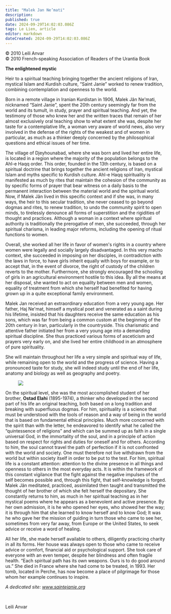 ```yaml
---
title: "Malek Jan Ne’mati"
description: 
published: true
date: 2024-09-29T14:02:03.086Z
tags: Le Lien, article
editor: markdown
dateCreated: 2024-09-29T14:02:03.086Z
---
```


<p class="v-card v-sheet theme--light grey lighten-3 px-2">© 2010 Leili Anvar<br>© 2010 French-speaking Association of Readers of the Urantia Book</p>


**The enlightened mystic**

Heir to a spiritual teaching bringing together the ancient religions of Iran, mystical Islam and Kurdish culture, “Saint Janie” worked to renew tradition, combining contemplation and openness to the world.

Born in a remote village in Iranian Kurdistan in 1906, Malek Jân Ne'mati, nicknamed “Saint Janie”, spent the 20th century seemingly far from the world and its tumult, in study, prayer and spiritual teaching. And yet, the testimony of those who knew her and the written traces that remain of her almost exclusively oral teaching show to what extent she was, despite her taste for a contemplative life, a woman very aware of world news, also very involved in the defense of the rights of the weakest and of women in particular, as much as a thinker deeply concerned by the philosophical questions and ethical issues of her time.

The village of Djeyhounabad, where she was born and lived her entire life, is located in a region where the majority of the population belongs to the Ahl-e Haqq order. This order, founded in the 13th century, is based on a spiritual doctrine that brings together the ancient religions of Iran, mystical Islam and myths specific to Kurdish culture. Ahl-e Haqq spirituality is manifested as much by rites that maintain the cohesion of the community as by specific forms of prayer that bear witness on a daily basis to the permanent interaction between the material world and the spiritual world. Now, if Malek Jân lived in this specific context and if she was, in many ways, the heir to this secular tradition, she never ceased to go beyond dogmas and rites, to renew tradition, to undo the community spirit to open minds, to tirelessly denounce all forms of superstition and the rigidities of thought and practices. Although a woman in a context where spiritual authority is traditionally the prerogative of men, she succeeded, through her spiritual charisma, in leading major reforms, including the opening of ritual functions to women.

Overall, she worked all her life in favor of women's rights in a country where women were legally and socially largely disadvantaged. In this very macho context, she succeeded in imposing on her disciples, in contradiction with the laws in force, to have girls inherit equally with boys for example, or to accept that, in the event of divorce, the right of custody of the children reverts to the mother. Furthermore, she strongly encouraged the schooling of girls in an agricultural environment hostile to this idea. By all the means at her disposal, she wanted to act on equality between men and women, equality of treatment from which she herself had benefited for having grown up in a quite exceptional family environment.

Malek Jan received an extraordinary education from a very young age. Her father, Haj Ne'mat, himself a mystical poet and venerated as a saint during his lifetime, insisted that his daughters receive the same education as his sons, which was far from being a common custom at the beginning of the 20th century in Iran, particularly in the countryside. This charismatic and attentive father initiated her from a very young age into a demanding spiritual discipline. She thus practiced various forms of asceticism and prayers very early on, and she lived her entire childhood in an atmosphere of pure spirituality.

She will maintain throughout her life a very simple and spiritual way of life, while remaining open to the world and the progress of science. Having a pronounced taste for study, she will indeed study until the end of her life, anatomy and biology as well as geography and poetry.

<figure id="Figure_3" class="image urantiapedia image-style-align-left">
<img src="/image/article/Le_Lien/images_01/088.jpg">
</figure>

On the spiritual level, she was the most accomplished student of her brother, **Ostad Elahi** (1895-1974), a thinker who developed in the second part of his life an original teaching, both based on a long tradition and breaking with superfluous dogmas. For him, spirituality is a science that must be understood with the tools of reason and a way of being in the world that is based on fundamental ethical principles. Much more concerned with the spirit than with the letter, he endeavored to identify what he called the “quintessence of religions” and which can be summed up as faith in a single universal God, in the immortality of the soul, and in a principle of action based on respect for rights and duties for oneself and for others. According to him, the soul cannot travel the path of perfection if it is not confronted with the world and society. One must therefore not live withdrawn from the world but within society itself in order to be put to the test. For him, spiritual life is a constant attention: attention to the divine presence in all things and openness to others in the most everyday acts. It is within the framework of this constant vigilance that the fight against the negative impulses of the self becomes possible and, through this fight, that self-knowledge is forged. Malek Jân meditated, practiced, assimilated then taught and transmitted the thought of her brother of which she felt herself the depositary. She constantly returns to him, as much in her spiritual teaching as in her mystical poems where he appears as a benevolent and active presence. By her own admission, it is he who opened her eyes, who showed her the way; it is through him that she learned to know herself and to know God; It was he who gave her the mission of guiding in turn those who came to see her, sometimes from very far away, from Europe or the United States, to seek advice or receive a word of healing.

All her life, she made herself available to others, diligently practicing charity in all its forms. Her house was always open to those who came to receive advice or comfort, financial aid or psychological support. She took care of everyone with an even temper, despite her blindness and often fragile health. “Each spiritual path has its own weapons. Ours is to do good around us.” She died in France where she had come to be treated, in 1993. Her tomb, located in Perche, has now become a place of pilgrimage for those whom her example continues to inspire.

_A dedicated site: www.saintejanie.org_

<br style=“clear:both;”/>

Leili Anvar

